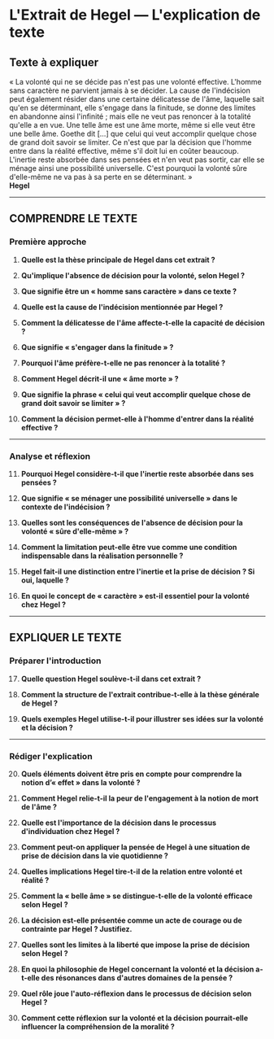 # L'Extrait de Hegel — L'explication de texte

## Texte à expliquer

« La volonté qui ne se décide pas n'est pas une volonté effective. L'homme sans caractère ne parvient jamais à se décider. La cause de l'indécision peut également résider dans une certaine délicatesse de l'âme, laquelle sait qu'en se déterminant, elle s'engage dans la finitude, se donne des limites en abandonne ainsi l'infinité ; mais elle ne veut pas renoncer à la totalité qu'elle a en vue. Une telle âme est une âme morte, même si elle veut être une belle âme. Goethe dit […] que celui qui veut accomplir quelque chose de grand doit savoir se limiter. Ce n'est que par la décision que l'homme entre dans la réalité effective, même s'il doit lui en coûter beaucoup. L'inertie reste absorbée dans ses pensées et n'en veut pas sortir, car elle se ménage ainsi une possibilité universelle. C'est pourquoi la volonté sûre d'elle-même ne va pas à sa perte en se déterminant. »  
**Hegel**

---

## COMPRENDRE LE TEXTE

### Première approche

1. **Quelle est la thèse principale de Hegel dans cet extrait ?**

2. **Qu'implique l'absence de décision pour la volonté, selon Hegel ?**

3. **Que signifie être un « homme sans caractère » dans ce texte ?**

4. **Quelle est la cause de l'indécision mentionnée par Hegel ?**

5. **Comment la délicatesse de l'âme affecte-t-elle la capacité de décision ?**

6. **Que signifie « s'engager dans la finitude » ?**

7. **Pourquoi l'âme préfère-t-elle ne pas renoncer à la totalité ?**

8. **Comment Hegel décrit-il une « âme morte » ?**

9. **Que signifie la phrase « celui qui veut accomplir quelque chose de grand doit savoir se limiter » ?**

10. **Comment la décision permet-elle à l'homme d'entrer dans la réalité effective ?**

---

### Analyse et réflexion

11. **Pourquoi Hegel considère-t-il que l'inertie reste absorbée dans ses pensées ?**

12. **Que signifie « se ménager une possibilité universelle » dans le contexte de l'indécision ?**

13. **Quelles sont les conséquences de l'absence de décision pour la volonté « sûre d'elle-même » ?**

14. **Comment la limitation peut-elle être vue comme une condition indispensable dans la réalisation personnelle ?**

15. **Hegel fait-il une distinction entre l'inertie et la prise de décision ? Si oui, laquelle ?**

16. **En quoi le concept de « caractère » est-il essentiel pour la volonté chez Hegel ?**

---

## EXPLIQUER LE TEXTE

### Préparer l'introduction

17. **Quelle question Hegel soulève-t-il dans cet extrait ?**

18. **Comment la structure de l'extrait contribue-t-elle à la thèse générale de Hegel ?**

19. **Quels exemples Hegel utilise-t-il pour illustrer ses idées sur la volonté et la décision ?**

---

### Rédiger l'explication

20. **Quels éléments doivent être pris en compte pour comprendre la notion d’« effet » dans la volonté ?**

21. **Comment Hegel relie-t-il la peur de l'engagement à la notion de mort de l'âme ?**

22. **Quelle est l'importance de la décision dans le processus d'individuation chez Hegel ?**

23. **Comment peut-on appliquer la pensée de Hegel à une situation de prise de décision dans la vie quotidienne ?**

24. **Quelles implications Hegel tire-t-il de la relation entre volonté et réalité ?**

25. **Comment la « belle âme » se distingue-t-elle de la volonté efficace selon Hegel ?**

26. **La décision est-elle présentée comme un acte de courage ou de contrainte par Hegel ? Justifiez.**

27. **Quelles sont les limites à la liberté que impose la prise de décision selon Hegel ?**

28. **En quoi la philosophie de Hegel concernant la volonté et la décision a-t-elle des résonances dans d'autres domaines de la pensée ?**

29. **Quel rôle joue l'auto-réflexion dans le processus de décision selon Hegel ?**

30. **Comment cette réflexion sur la volonté et la décision pourrait-elle influencer la compréhension de la moralité ?**